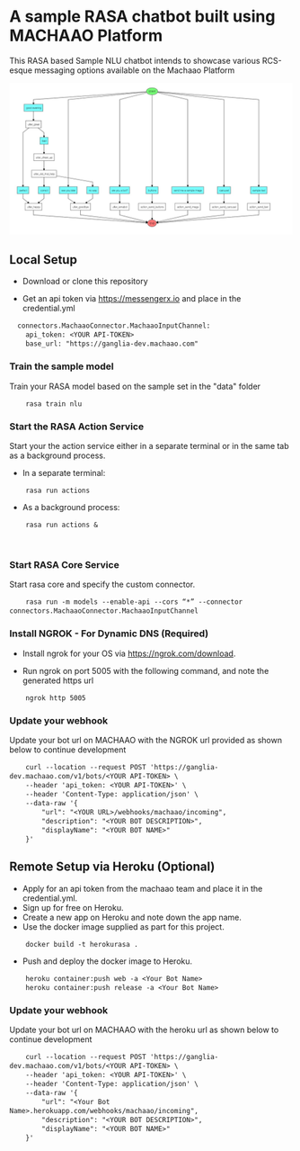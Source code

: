 # A sample RASA chatbot built using MACHAAO Platform
This RASA based Sample NLU chatbot intends to showcase various RCS-esque messaging options available on the Machaao Platform

![image](images/sample_rasa_machaao_bot.jpeg)

## Local Setup ##
* Download or clone this repository
           
* Get an api token via https://messengerx.io and place in the credential.yml
```
  connectors.MachaaoConnector.MachaaoInputChannel:
    api_token: <YOUR API-TOKEN>
    base_url: "https://ganglia-dev.machaao.com"
```

### Train the sample model ###
Train your RASA model based on the sample set in the "data" folder
```
	rasa train nlu 
```
### Start the RASA Action Service ###
Start your the action service either in a separate terminal or in the same tab as a background process.<br>

* In a separate terminal:
```
	rasa run actions
```

* As a background process:
```
	rasa run actions &
```
<br>

### Start RASA Core Service ###
Start rasa core and specify the custom connector.<br>
```
	rasa run -m models --enable-api --cors “*” --connector connectors.MachaaoConnector.MachaaoInputChannel
```

### Install NGROK - For Dynamic DNS (Required) ###
* Install ngrok for your OS via https://ngrok.com/download.

* Run ngrok on port 5005 with the following command, and note the generated https url

```
	ngrok http 5005
```

### Update your webhook ###
Update your bot url on MACHAAO with the NGROK url provided as shown below to continue development
```
	curl --location --request POST 'https://ganglia-dev.machaao.com/v1/bots/<YOUR API-TOKEN> \
	--header 'api_token: <YOUR API-TOKEN>' \
	--header 'Content-Type: application/json' \
	--data-raw '{
		"url": "<YOUR URL>/webhooks/machaao/incoming",
		"description": "<YOUR BOT DESCRIPTION>",
		"displayName": "<YOUR BOT NAME>"
	}'
```

## Remote Setup via Heroku (Optional) ##

* Apply for an api token from the machaao team and place it in the credential.yml.
* Sign up for free on Heroku.
* Create a new app on Heroku and note down the app name.
* Use the docker image supplied as part for this project.

```
	docker build -t herokurasa .
```

* Push and deploy the docker image to Heroku.
```
	heroku container:push web -a <Your Bot Name>
	heroku container:push release -a <Your Bot Name>
```

### Update your webhook ###
Update your bot url on MACHAAO with the heroku url as shown below to continue development
```
	curl --location --request POST 'https://ganglia-dev.machaao.com/v1/bots/<YOUR API-TOKEN> \
	--header 'api_token: <YOUR API-TOKEN>' \
	--header 'Content-Type: application/json' \
	--data-raw '{
		"url": "<Your Bot Name>.herokuapp.com/webhooks/machaao/incoming",
		"description": "<YOUR BOT DESCRIPTION>",
		"displayName": "<YOUR BOT NAME>"
	}'
```
